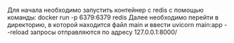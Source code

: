 Для начала необходимо запустить контейнер с redis с помощью команды: docker run -p 6379:6379 redis
Далее необходимо перейти в директорию, в которой находится файл main и ввести uvicorn main:app --reload
запросы отправляются по адресу 127.0.0.1:8000/
